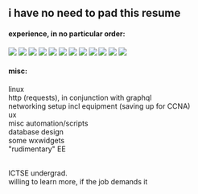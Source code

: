 ## i have no need to pad this resume
  
#### experience, in no particular order:
<p>
<img src="https://img.shields.io/badge/c++-%2300599C.svg?style=for-the-badge&logo=c%2B%2B&logoColor=white">
<img src="https://img.shields.io/badge/html5%20-%23E34F26.svg?&style=for-the-badge&logo=html5&logoColor=white">   
<img src="https://img.shields.io/badge/css3%20-%231572B6.svg?&style=for-the-badge&logo=css3&logoColor=white">
<img src="https://img.shields.io/badge/javascript%20-%23323330.svg?&style=for-the-badge&logo=javascript&logoColor=%23F7DF1E">
<img src="https://img.shields.io/badge/java-C10000?style=for-the-badge&logo=java&logoColor=white">
<img src="https://img.shields.io/badge/-CMD%20-grey?style=for-the-badge&logo=gnu-bash&logoColor=white">
<img src="https://img.shields.io/badge/-python%20-%2314354C.svg?&style=for-the-badge&logo=python&logoColor=white">
<img src="https://img.shields.io/badge/-JSON%20-02569B?style=for-the-badge&logo=json&logoColor=white">
<img src="https://img.shields.io/badge/-PHP%20-blue?style=for-the-badge&logo=php&logoColor=white" >
<img src="https://img.shields.io/badge/-SQL%20-grey?style=for-the-badge&logo=mySQl&logoColor=white">
<img src="https://img.shields.io/badge/-GraphQL-E10098?style=for-the-badge&logo=graphql&logoColor=white">
<img src="https://img.shields.io/badge/react%20-%2320232a.svg?&style=for-the-badge&logo=react" >   
  </p>

#### misc:

linux <br>
http (requests), in conjunction with graphql <br>
networking setup incl equipment (saving up for CCNA) <br>
ux <br>
misc automation/scripts<br>
database design <br>
some wxwidgets <br>
"rudimentary" EE <br>

<br>ICTSE undergrad.
<br>willing to learn more, if the job demands it
